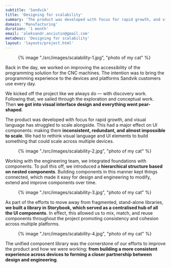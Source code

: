 ```yaml
---
subtitle: 'Sandvik'
title: 'Designing for scalability'
summary: 'The product was developed with focus for rapid growth, and visual language has struggled to scale alongside. This had a major effect on UI components: making them inconsistent, redundant, and almost impossible to scale. We had to rethink visual language and UI elements to build something that could scale across multiple devices.'
domain: 'Manufacturing'
duration: '1 month'
email: 'aleksandr.anciutin@gmail.com'
metaDesc: 'Designing for scalability'
layout: 'layouts/project.html'
---
```

<figure>
{% image "./src/images/scalability-1.jpg", "photo of my cat" %}
</figure>

Back in the day, we worked on improving the accessibility of the programming solution for the CNC machines. The intention was to bring the programming experience to the devices and platforms Sandvik customers use every day.

We kicked off the project like we always do — with discovery work. Following that, we sailed through the exploration and conceptual work. Then **we got into visual interface design and everything went pear-shaped**.

The product was developed with focus for rapid growth, and visual language has struggled to scale alongside. This had a major effect on UI components: making them **inconsistent, redundant, and almost impossible to scale**. We had to rethink visual language and UI elements to build something that could scale across multiple devices.

<figure>
{% image "./src/images/scalability-2.jpg", "photo of my cat" %}
</figure>

Working with the engineering team, we integrated foundations with components. To pull this off, we introduced a **hierarchical structure based on nested components**. Building components in this manner kept things connected, which made it easy for design and engineering to modify, extend and improve components over time.

<figure>
{% image "./src/images/scalability-3.jpg", "photo of my cat" %}
</figure>

As part of the efforts to move away from fragmented, stand-alone libraries, **we built a library in Storybook, which served as a centralised hub of all the UI components**. In effect, this allowed us to mix, match, and reuse components throughout the project promoting consistency and cohesion across multiple platforms.

<figure>
{% image "./src/images/scalability-4.jpg", "photo of my cat" %}
</figure>

The unified component library was the cornerstone of our efforts to improve the product and how we were working: **from building a more consistent experience across devices to forming a closer partnership between design and engineering**.





